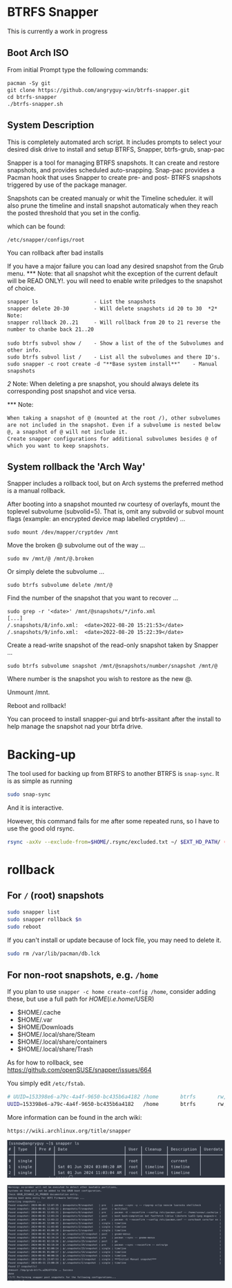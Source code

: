 # BTRFS Snapper

This is currently a work in progress 


## Boot Arch ISO
From initial Prompt type the following commands:

```
pacman -Sy git
git clone https://github.com/angryguy-win/btrfs-snapper.git
cd btrfs-snapper
./btrfs-snapper.sh
```

## System Description
This is completely automated arch script. 
It includes prompts to select your desired disk drive to install and setup
BTRFS, Snapper, btrfs-grub, snap-pac

Snapper is a tool for managing BTRFS snapshots. It can create and restore snapshots, and provides scheduled auto-snapping. Snap-pac provides a Pacman hook that uses Snapper to create pre- and post- BTRFS snapshots triggered by use of the package manager.

Snapshots can be created manualy or whit the Timeline scheduler.
it will also prune the timeline and install snapshot automaticaly when 
they reach the posted threshold that you set in the config.

which  can be found:

```
/etc/snapper/configs/root
```

You can rollback after bad installs

If you have a major failure you can load any desired snapshot from the Grub menu.
*** Note: that all snapshot whit the exception of the current default will be READ ONLY!.
you will need to enable write priledges to the snapshot of choice.
```
snapper ls                  - List the snapshots
snapper delete 20-30        - Will delete snapshots id 20 to 30  *2* Note:
snapper rollback 20..21     - Will rollback from 20 to 21 reverse the number to chanbe back 21..20

sudo btrfs subvol show /    - Show a list of the of the Subvolumes and other info.
sudo btrfs subvol list /    - List all the subvolumes and there ID's.
sudo snapper -c root create -d "**Base system install**"    - Manual snapshots
```

*2* Note: When deleting a pre snapshot, you should always delete its corresponding post snapshot and vice versa.

*** Note:

    When taking a snapshot of @ (mounted at the root /), other subvolumes are not included in the snapshot. Even if a subvolume is nested below @, a snapshot of @ will not include it. 
    Create snapper configurations for additional subvolumes besides @ of which you want to keep snapshots.

## System rollback the 'Arch Way'
Snapper includes a rollback tool, but on Arch systems the preferred method is a manual rollback.

After booting into a snapshot mounted rw courtesy of overlayfs, mount the toplevel subvolume (subvolid=5). That is, omit any subvolid or subvol mount flags (example: an encrypted device map labelled cryptdev) ...
```
sudo mount /dev/mapper/cryptdev /mnt
```
Move the broken @ subvolume out of the way ...

```
sudo mv /mnt/@ /mnt/@.broken
```
Or simply delete the subvolume ...
```
sudo btrfs subvolume delete /mnt/@
```
Find the number of the snapshot that you want to recover ...
```
sudo grep -r '<date>' /mnt/@snapshots/*/info.xml
[...]
/.snapshots/8/info.xml:  <date>2022-08-20 15:21:53</date>
/.snapshots/9/info.xml:  <date>2022-08-20 15:22:39</date>
```
Create a read-write snapshot of the read-only snapshot taken by Snapper ...
```
sudo btrfs subvolume snapshot /mnt/@snapshots/number/snapshot /mnt/@
```
Where number is the snapshot you wish to restore as the new @.

Unmount /mnt.

Reboot and rollback!



You can proceed to install snapper-gui and btrfs-assitant after the install to help
manage the snapshot nad your btrfa drive.

# Backing-up
The tool used for backing up from BTRFS to another BTRFS is `snap-sync`. It is as simple as running

```sh
sudo snap-sync
```

And it is interactive.

However, this command fails for me after some repeated runs, so I have to use the good old rsync.

```sh
rsync -axXv --exclude-from=$HOME/.rsync/excluded.txt ~/ $EXT_HD_PATH/ (--dry-run)
```


# rollback

## For `/` (root) snapshots

```sh
sudo snapper list
sudo snapper rollback $n
sudo reboot
```

If you can't install or update because of lock file, you may need to delete it.

```sh
sudo rm /var/lib/pacman/db.lck
```

## For non-root snapshots, e.g. `/home`

If you plan to use `snapper -c home create-config /home`, consider adding these, but use a full path for $HOME (i.e. home/$USER)
- $HOME/.cache
- $HOME/.var
- $HOME/Downloads
- $HOME/.local/share/Steam
- $HOME/.local/share/containers
- $HOME/.local/share/Trash

As for how to rollback, see https://github.com/openSUSE/snapper/issues/664

You simply edit `/etc/fstab`.

```sh
# UUID=153398e6-a79c-4a4f-9650-bc435b6a4182	/home     	btrfs     	rw,noatime,compress=zstd:15,ssd,space_cache,subvolid=258,subvol=/@/home,discard=async	0 0
UUID=153398e6-a79c-4a4f-9650-bc435b6a4182	/home     	btrfs     	rw,noatime,compress=zstd:15,ssd,space_cache,subvolid=928,subvol=/@/home/.snapshots/1/snapshot,discard=async	0 0
```

More information can be found in the arch wiki:
```
https://wiki.archlinux.org/title/snapper
```

![alt text](image-1.png)

![alt text](image.png)
